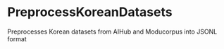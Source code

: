 # PreprocessKoreanDatasets
Preprocesses Korean datasets from AIHub and Moducorpus into JSONL format
